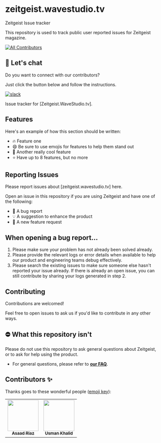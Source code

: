# zeitgeist.wavestudio.tv

Zeitgeist Issue tracker 

This repository is used to track public user reported issues for Zeitgeist magazine. 

<!-- ALL-CONTRIBUTORS-BADGE:START - Do not remove or modify this section -->
[![All Contributors](https://img.shields.io/badge/all_contributors-9-orange.svg?style=flat-square)](#contributors-)
<!-- ALL-CONTRIBUTORS-BADGE:END -->


## 📣 Let's chat
Do you want to connect with our contributors?

Just click the button below and follow the instructions.

[![slack](https://img.shields.io/badge/Slack-4A154B?style=for-the-badge&logo=slack&logoColor=white)](https://join.slack.com/share/enQtMzIwMDk4OTYwNzY2NC1jNTRjNTY3MWIxNzExMjZiMWFiN2UxN2RhM2FiOWFlMjU4ZDJhODAyYWRlZTI4OGVhNmU1ZGFlZTFhMDIxODFm/)

Issue tracker for [Zeitgeist.WaveStudio.tv].


## Features

Here's an example of how this section should be written:

- :fire: Feature one
- :smile: Be sure to use emojis for features to help them stand out
- :rocket: Another really cool feature
- :star: Have up to 8 features, but no more

## Reporting Issues

Please report issues about [zeitgeist.wavestudio.tv] here.  

Open an issue in this repository if you are using Zeitgeist and have one of the following:

* 🐛 A bug report
* 💡 A suggestion to enhance the product
* 🎁 A new feature request

## When opening a bug report...

1. Please make sure your problem has not already been solved already.
2. Please provide the relevant logs or error details when available to help our product and engineering teams debug effectively. 
3. Please search the existing issues to make sure someone else hasn't reported your issue already. If there is
already an open issue, you can still contribute by sharing your logs generated in step 2.

## Contributing

Contributions are welcomed!

Feel free to open issues to ask us if you'd like to contribute in any other ways.

## ⛔ What this repository isn't

Please do not use this repository to ask general questions about Zeitgeist, or to ask for help using the product.

* For general questions, please refer to [__our FAQ__](https://zeitgeist.wavestudio.tv/faq/).

## Contributors ✨

Thanks goes to these wonderful people ([emoji key](https://allcontributors.org/docs/en/emoji-key)):

<!-- ALL-CONTRIBUTORS-LIST:START - Do not remove or modify this section -->
<!-- prettier-ignore-start -->
<!-- markdownlint-disable -->
<table>
  <tr>
    <td align="center"><a href="https://github.com/anriaz"><img src="https://avatars.githubusercontent.com/u/33713042?v=4?s=100" width="100px;" alt=""/><br /><sub><b>Asaad Riaz</b></sub></a><br /></td>
    <td align="center"><a href="https://github.com/usman-khalid1"><img src="https://avatars.githubusercontent.com/u/66558344?v=4?s=100" width="100px;" alt=""/><br /><sub><b>Usman Khalid</b></sub></a><br /></td>
  </tr>
</table>

<!-- markdownlint-restore -->
<!-- prettier-ignore-end -->

<!-- ALL-CONTRIBUTORS-LIST:END -->
